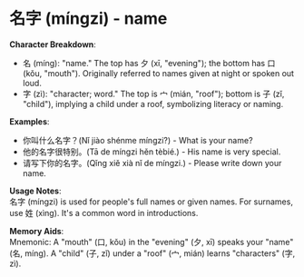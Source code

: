 # **名字 (míngzi) - name**

**Character Breakdown**:  
- 名 (míng): "name." The top has 夕 (xī, "evening"); the bottom has 口 (kǒu, "mouth"). Originally referred to names given at night or spoken out loud.  
- 字 (zì): "character; word." The top is 宀 (mián, "roof"); bottom is 子 (zǐ, "child"), implying a child under a roof, symbolizing literacy or naming.

**Examples**:  
- 你叫什么名字？(Nǐ jiào shénme míngzi?) - What is your name?  
- 他的名字很特别。(Tā de míngzi hěn tèbié.) - His name is very special.  
- 请写下你的名字。(Qǐng xiě xià nǐ de míngzi.) - Please write down your name.

**Usage Notes**:  
名字 (míngzi) is used for people's full names or given names. For surnames, use 姓 (xìng). It's a common word in introductions.

**Memory Aids**:  
Mnemonic: A "mouth" (口, kǒu) in the "evening" (夕, xī) speaks your "name" (名, míng). A "child" (子, zǐ) under a "roof" (宀, mián) learns "characters" (字, zì).